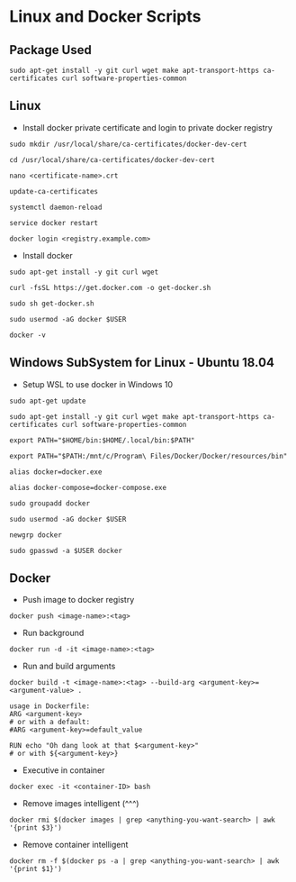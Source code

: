 # Linux and Docker Scripts

## Package Used

```shell
sudo apt-get install -y git curl wget make apt-transport-https ca-certificates curl software-properties-common
```

## Linux
* Install docker private certificate and login to private docker registry

```shell
sudo mkdir /usr/local/share/ca-certificates/docker-dev-cert

cd /usr/local/share/ca-certificates/docker-dev-cert

nano <certificate-name>.crt

update-ca-certificates

systemctl daemon-reload

service docker restart

docker login <registry.example.com>
```

* Install docker

```shell
sudo apt-get install -y git curl wget

curl -fsSL https://get.docker.com -o get-docker.sh

sudo sh get-docker.sh

sudo usermod -aG docker $USER

docker -v
```

## Windows SubSystem for Linux - Ubuntu 18.04
* Setup WSL to use docker in Windows 10

```shell
sudo apt-get update

sudo apt-get install -y git curl wget make apt-transport-https ca-certificates curl software-properties-common

export PATH="$HOME/bin:$HOME/.local/bin:$PATH"

export PATH="$PATH:/mnt/c/Program\ Files/Docker/Docker/resources/bin"

alias docker=docker.exe

alias docker-compose=docker-compose.exe

sudo groupadd docker

sudo usermod -aG docker $USER

newgrp docker

sudo gpasswd -a $USER docker
```

## Docker
* Push image to docker registry

```shell
docker push <image-name>:<tag>
```

* Run background

```shell
docker run -d -it <image-name>:<tag>
```

* Run and build arguments

```shell
docker build -t <image-name>:<tag> --build-arg <argument-key>=<argument-value> .

usage in Dockerfile: 
ARG <argument-key>
# or with a default:
#ARG <argument-key>=default_value

RUN echo "Oh dang look at that $<argument-key>"
# or with ${<argument-key>}
```

* Executive in container

```shell
docker exec -it <container-ID> bash
```

* Remove images intelligent (^^^)

```shell
docker rmi $(docker images | grep <anything-you-want-search> | awk '{print $3}')
```

* Remove container intelligent

```shell
docker rm -f $(docker ps -a | grep <anything-you-want-search> | awk '{print $1}')
```
